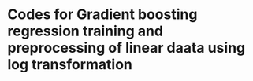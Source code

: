 # Codes for Gradient boosting regression training and preprocessing of linear daata using log transformation
